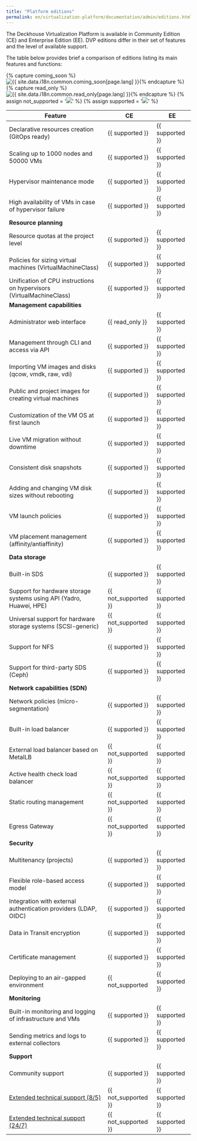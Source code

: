 ```yaml
---
title: "Platform editions"
permalink: en/virtualization-platform/documentation/admin/editions.html
---
```


The Deckhouse Virtualization Platform is available in Community Edition (CE) and Enterprise Edition (EE). DVP editions differ in their set of features and the level of available support.

The table below provides brief a comparison of editions listing its main features and functions:

{% capture coming_soon %}<img src="/images/icons/intermediate_v2.svg" title="{{ site.data.i18n.common.coming_soon[page.lang] }}" aria-expanded="false">{% endcapture %}
{% capture read_only %}<img src="/images/icons/intermediate_v2.svg" title="{{ site.data.i18n.common.read_only[page.lang] }}" aria-expanded="false">{% endcapture %}
{% assign not_supported = '<img src="/images/icons/not_supported_v2.svg">' %}
{% assign supported = '<img src="/images/icons/supported_v2.svg">' %}

| Feature                                                              | CE                     | EE                  |
|----------------------------------------------------------------------|------------------------|---------------------|
| Declarative resources creation (GitOps ready)                        | {{ supported }}        | {{ supported }}     |
| Scaling up to 1000 nodes and 50000 VMs                               | {{ supported }}        | {{ supported }}     |
| Hypervisor maintenance mode                                          | {{ supported }}        | {{ supported }}     |
| High availability of VMs in case of hypervisor failure               | {{ supported }}        | {{ supported }}     |
| **Resource planning**                                                |                        |                     |
| Resource quotas at the project level                                 | {{ supported }}        | {{ supported }}     |
| Policies for sizing virtual machines (VirtualMachineClass)           | {{ supported }}        | {{ supported }}     |
| Unification of CPU instructions on hypervisors (VirtualMachineClass) | {{ supported }}        | {{ supported }}     |
| **Management capabilities**                                          |                        |                     |
| Administrator web interface                                          | {{ read_only }}      | {{ supported }}     |
| Management through CLI and access via API                            | {{ supported }}        | {{ supported }}     |
| Importing VM images and disks (qcow, vmdk, raw, vdi)                 | {{ supported }}        | {{ supported }}     |
| Public and project images for creating virtual machines              | {{ supported }}        | {{ supported }}     |
| Customization of the VM OS at first launch                           | {{ supported }}        | {{ supported }}     |
| Live VM migration without downtime                                   | {{ supported }}        | {{ supported }}     |
| Consistent disk snapshots                                            | {{ supported }}        | {{ supported }}     |
| Adding and changing VM disk sizes without rebooting                  | {{ supported }}        | {{ supported }}     |
| VM launch policies                                                   | {{ supported }}        | {{ supported }}     |
| VM placement management (affinity/antiaffinity)                      | {{ supported }}        | {{ supported }}     |
| **Data storage**                                                     |                        |                     |
| Built-in SDS                                                         | {{ supported }}        | {{ supported }}     |
| Support for hardware storage systems using API (Yadro, Huawei, HPE)  | {{ not_supported }}    | {{ supported }}     |
| Universal support for hardware storage systems (SCSI-generic)        | {{ not_supported }}    | {{ supported }}     |
| Support for NFS                                                      | {{ supported }}        | {{ supported }}     |
| Support for third-party SDS (Ceph)                                   | {{ supported }}        | {{ supported }}     |
| **Network capabilities (SDN)**                                       |                        |                     |
| Network policies (micro-segmentation)                                | {{ supported }}        | {{ supported }}     |
| Built-in load balancer                                               | {{ supported }}        | {{ supported }}     |
| External load balancer based on MetalLB                              | {{ not_supported }}    | {{ supported }}     |
| Active health check load balancer                                    | {{ not_supported }}    | {{ supported }}     |
| Static routing management                                            | {{ not_supported }}    | {{ supported }}     |
| Egress Gateway                                                       | {{ not_supported }}    | {{ supported }}     |
| **Security**                                                         |                        |                     |
| Multitenancy (projects)                                              | {{ supported }}        | {{ supported }}     |
| Flexible role-based access model                                     | {{ supported }}        | {{ supported }}     |
| Integration with external authentication providers (LDAP, OIDC)      | {{ supported }}        | {{ supported }}     |
| Data in Transit encryption                                           | {{ supported }}        | {{ supported }}     |
| Certificate management                                               | {{ supported }}        | {{ supported }}     |
| Deploying to an air-gapped environment                               | {{ not_supported       | {{ supported }}     |
| **Monitoring**                                                       |                        |                     |
| Built-in monitoring and logging of infrastructure and VMs            | {{ supported }}        | {{ supported }}     |
| Sending metrics and logs to external collectors                      | {{ supported }}        | {{ supported }}     |
| **Support**                                                          |                        |                     |
| Community support                                                    | {{ supported }}        | {{ supported }}     |
| [Extended technical support (8/5)](/tech-support/)                   | {{ not_supported }}    | {{ supported }}     |
| [Extended technical support (24/7)](/tech-support/)                  | {{ not_supported }}    | {{ supported }}     |
